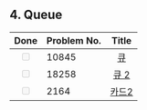 ## 4. Queue

| Done | Problem No. | Title | 
|  :--: | :--- | :--: |
| <input type="checkbox" disabled /> | 10845 | [큐](https://www.acmicpc.net/problem/10845) |
| <input type="checkbox" disabled /> | 18258 | [큐 2](https://www.acmicpc.net/problem/18258) |
| <input type="checkbox" disabled /> | 2164 | [카드2](https://www.acmicpc.net/problem/2164) |
